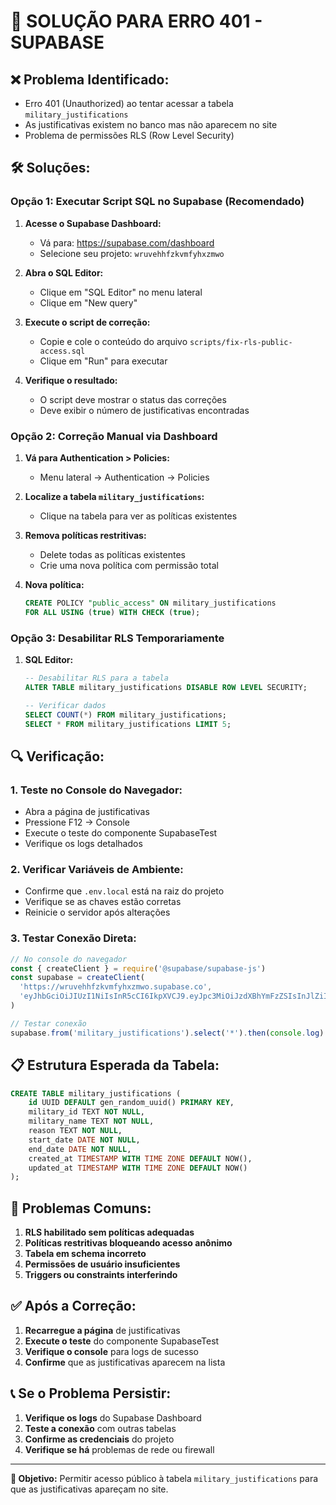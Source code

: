 # 🔧 SOLUÇÃO PARA ERRO 401 - SUPABASE

## ❌ **Problema Identificado:**
- Erro 401 (Unauthorized) ao tentar acessar a tabela `military_justifications`
- As justificativas existem no banco mas não aparecem no site
- Problema de permissões RLS (Row Level Security)

## 🛠️ **Soluções:**

### **Opção 1: Executar Script SQL no Supabase (Recomendado)**

1. **Acesse o Supabase Dashboard:**
   - Vá para: https://supabase.com/dashboard
   - Selecione seu projeto: `wruvehhfzkvmfyhxzmwo`

2. **Abra o SQL Editor:**
   - Clique em "SQL Editor" no menu lateral
   - Clique em "New query"

3. **Execute o script de correção:**
   - Copie e cole o conteúdo do arquivo `scripts/fix-rls-public-access.sql`
   - Clique em "Run" para executar

4. **Verifique o resultado:**
   - O script deve mostrar o status das correções
   - Deve exibir o número de justificativas encontradas

### **Opção 2: Correção Manual via Dashboard**

1. **Vá para Authentication > Policies:**
   - Menu lateral → Authentication → Policies

2. **Localize a tabela `military_justifications`:**
   - Clique na tabela para ver as políticas existentes

3. **Remova políticas restritivas:**
   - Delete todas as políticas existentes
   - Crie uma nova política com permissão total

4. **Nova política:**
   ```sql
   CREATE POLICY "public_access" ON military_justifications
   FOR ALL USING (true) WITH CHECK (true);
   ```

### **Opção 3: Desabilitar RLS Temporariamente**

1. **SQL Editor:**
   ```sql
   -- Desabilitar RLS para a tabela
   ALTER TABLE military_justifications DISABLE ROW LEVEL SECURITY;
   
   -- Verificar dados
   SELECT COUNT(*) FROM military_justifications;
   SELECT * FROM military_justifications LIMIT 5;
   ```

## 🔍 **Verificação:**

### **1. Teste no Console do Navegador:**
- Abra a página de justificativas
- Pressione F12 → Console
- Execute o teste do componente SupabaseTest
- Verifique os logs detalhados

### **2. Verificar Variáveis de Ambiente:**
- Confirme que `.env.local` está na raiz do projeto
- Verifique se as chaves estão corretas
- Reinicie o servidor após alterações

### **3. Testar Conexão Direta:**
```javascript
// No console do navegador
const { createClient } = require('@supabase/supabase-js')
const supabase = createClient(
  'https://wruvehhfzkvmfyhxzmwo.supabase.co',
  'eyJhbGciOiJIUzI1NiIsInR5cCI6IkpXVCJ9.eyJpc3MiOiJzdXBhYmFzZSIsInJlZiI6IndydXZlaGhmemt2WZ5aHh6bXdvIiwicm9sZSI6ImFub24iLCJpYXQiOjE3NTMxNDQ3MTgsImV4cCI6MjA2ODcyMDcxOH0.PNEZuvz_YlDixkTwFjVgERsOQdVghb3iwcCQLee9DYQ'
)

// Testar conexão
supabase.from('military_justifications').select('*').then(console.log)
```

## 📋 **Estrutura Esperada da Tabela:**

```sql
CREATE TABLE military_justifications (
    id UUID DEFAULT gen_random_uuid() PRIMARY KEY,
    military_id TEXT NOT NULL,
    military_name TEXT NOT NULL,
    reason TEXT NOT NULL,
    start_date DATE NOT NULL,
    end_date DATE NOT NULL,
    created_at TIMESTAMP WITH TIME ZONE DEFAULT NOW(),
    updated_at TIMESTAMP WITH TIME ZONE DEFAULT NOW()
);
```

## 🚨 **Problemas Comuns:**

1. **RLS habilitado sem políticas adequadas**
2. **Políticas restritivas bloqueando acesso anônimo**
3. **Tabela em schema incorreto**
4. **Permissões de usuário insuficientes**
5. **Triggers ou constraints interferindo**

## ✅ **Após a Correção:**

1. **Recarregue a página** de justificativas
2. **Execute o teste** do componente SupabaseTest
3. **Verifique o console** para logs de sucesso
4. **Confirme** que as justificativas aparecem na lista

## 📞 **Se o Problema Persistir:**

1. **Verifique os logs** do Supabase Dashboard
2. **Teste a conexão** com outras tabelas
3. **Confirme as credenciais** do projeto
4. **Verifique se há** problemas de rede ou firewall

---

**🎯 Objetivo:** Permitir acesso público à tabela `military_justifications` para que as justificativas apareçam no site.
